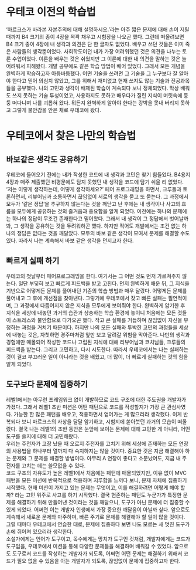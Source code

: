 # 우테코 이전의 학습법

 ‘마르크스가 바라본 자본주의에 대해 설명하시오.’라는 아주 짧은 문제에 대해 손이 저릴 때까지 B4 크기의 종이 4장을 꽉꽉 채우고 시험장을 나오곤 했다. 그런데 떠올려보면 B4 크기 종이 4장에 내 생각과 의견은 단 한 글자도 없었다. 배우고 쓰던 것들은 이미 죽은 사람들의 생각뿐이었다. 사회학도이던 내가 가장 어려워했던 것은 의견을 나누는 토론 수업이었다. 이론을 배우는 것은 쉬웠지만 그 이론에 대한 내 의견을 말하는 것은 늘 어려워서 피해왔다.
개발 공부에도 같은 학습 방법이 배어 있었다. 그래서 모든 개념을 완벽하게 학습하고자 아등바등했다. 어떤 기술을 쓰려면 그 기술을 그 누구보다 잘 알아야 한다고 믿어 의심치 않았고, 그를 위해서 재미없고 현재 쓰지도 않는 기술과 전공과목들을 공부했다. 나의 고민과 생각이 배제된 학습이 계속되다 보니 정체되었다. 막상 배워도 쓰지 못하는 기술 투성이었고, 사용하지도 못하고 배우다가 질린 지식이 머릿속에 둥둥 떠다니며 나를 괴롭혀 왔다. 뭐든지 완벽하게 알아야 한다는 강박을 못내 버리지 못하고 그렇게 불안감을 안은 채로 우테코에 왔다.

# 우테코에서 찾은 나만의 학습법
## 바보같은 생각도 공유하기
우테코에 들어오기 전에는 내가 작성한 코드에 내 생각과 고민은 찾기 힘들었다. B4용지 4장과 매주 제출했던 비평문에도 담지 못했던 내 생각을 코드에 담기 쉬울 리 없었다. <br/>
‘저는 이렇게 생각하는데, 어떻게 생각하세요?’
페어 프로그래밍을 하면서, 크루들과 토론하면서, 리뷰어님과 소통하면서 끊임없이 서로의 생각을 묻고 또 묻는다.
그 과정에서 모두가 ‘같은 정답’을 추구하지 않는다는 것을 깨닫고 난 후에는 내 생각이나 사고의 흐름을 모두에게 공유하는 것의 즐거움과 중요함을 알게 되었다.
이전에는 하나의 문제에는 하나의 정답이 무조건 존재한다고 믿어왔다. 그래서 내 생각이 그 정답에서 벗어날까 봐, 그 생각을 공유하는 것을 두려워하곤 했다.
하지만 적어도 개발에서는 조건 없는 하나의 정답은 없다는 것을 깨달았다. 모두의 바보 같은 생각이 모여서 문제를 해결할 수도 있다. 따라서 나는 계속해서 바보 같은 생각을 던지고자 한다.


## 빠르게 실패 하기 
우테코의 첫날부터 페어프로그래밍을 한다. 여기서는 그 어떤 것도 먼저 가르쳐주지 않는다. 일단 부딪혀 보고 빠르게 피드백을 받고 고친다. 먼저 완벽하게 배운 뒤, 그 지식을 기반으로 어떻게든 문제를 풀어내던 기존의 학습 방법과 매우 달랐다. 어떻게든 문제를 풀어내고 그 후에 개선점을 찾아낸다. 그렇기에 우테코에서 잦고 빠른 실패는 필연적이며, 그 과정에서 다듬어지지 않은 지식을 모두에게 보여줘야 한다. 완벽하게 암기한 후 지식을 세상에 내놓던 과거의 습관과 상충하는 학습 환경에 놓이니 처음에는 모든 것들이 스트레스와 불안함으로 다가오곤 했다. 
작고 큰 실패를 거듭하며 끊임없이 자신을 부정하는 과정을 거치기 때문이다. 하지만 나의 모든 실패와 투박한 고민의 과정들을 세상에 내놓는 것은, 자칫하면 경주마처럼 앞만 보고 달려갈 위험을 막아준다. 나만의 생각과 경험에만 매몰되어 작성한 코드나 고립된 지식에 대해 리뷰어님과 코치님들, 크루들의 피드백을 받는다. 그리고 고민하고, 다시 시도한다. 따라서 우테코에서는 나는 실패하는 것이 결코 부끄러운 일이 아니라는 것을 배웠고, 더 많이, 더 빠르게 실패하는 것의 힘을 알게 되었다.

## 도구보다 문제에 집중하기 
레벨1에서는 아무런 프레임워크 없이 개발하므로 코드 구조에 대한 주도권을 개발자가 가졌다. 그래서 레벨1 초반 미션은 어떤 패턴으로 코드를 작성할지가 가장 큰 관심사였다. 가능한 한 많은 패턴을 배우고, 적용하면서 얻어가는 게 많으리라 생각했다. 이게 반복되다 보니 마르크스의 사상을 달달 암기하고, 시험지에 쏟아붓던 과거의 모습이 떠올랐다.
결국 나는 레벨1의 초반 동안은 눈앞에 보이는 문제에 대해 고민한 게 아니라, 어떤 도구를 쓸지에 대해 더 고민해왔다. <br/>
우리는 주전자가 고장 났을 때 오로지 주전자를 고치기 위해 세상에 존재하는 모든 연장의 사용법을 하나부터 열까지 다 숙지하지는 않을 것이다.
중요한 것은 지금 해결해야 하는 문제와 그 문제를 해결할 방법이다. 아무리 A 연장이 좋다고 소문났어도, 지금 내 주전자를 고치는 데는 쓸모없을 수 있다. <br/>
코드 구조의 자유도가 높은 레벨1에서 처음에는 패턴에 매몰되었지만, 이유 없이 MVC 패턴을 모든 미션에 반복적으로 적용하며 지루함을 느끼다 보니, 문제 자체에 집중하기 시작했다. 현재 미션이 가지고 있는 문제는 무엇이고, 이를 해결하려면 어떻게 해야 할까? 라는 고민 위주로 사고를 하기 시작했다. 결국 현존하는 패턴도 누군가가 특정한 문제를 해결하기 위해 만들어낸 것이라는 것을 깨달으니, 도구가 아닌 문제에 더 집중할 수 있게 되었다.
어쩌면 이는 개발자 인생에서 가장 중요한 깨달음이 아닐까 싶다. 앞으로도 계속해서 새로운 문제와 마주하며, 빠른 주기로 문제를 해결해야 할 일이 많을 것이다. 그럴 때마다 우테코에서 연습한 대로, 문제에 집중하다 보면 나도 모르는 새 멋진 도구가 손에 쥐어져 있으리라 생각한다. <br/>
소설가에게는 언어가 도구이고, 목수에게는 망치가 도구인 것처럼, 개발자에게는 코드가 도구임을, 우테코에서 미션을 통해 다양한 문제들을 해결하며 배워갈 수 있었다. 앞으로도 도구로서 코드를 작성하는 개발자가 되도록, 어쩌면 어떤 문제는 해결하기 위해서 코드가 필요 없을 수 있음을 아는 개발자가 되도록, 끊임없이 문제에 집중하고자 한다.




